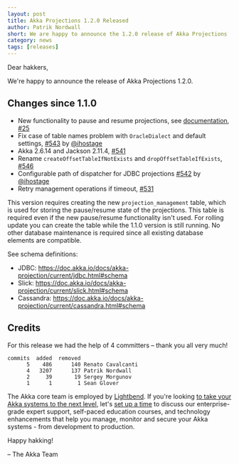 ```yaml
---
layout: post
title: Akka Projections 1.2.0 Released
author: Patrik Nordwall
short: We are happy to announce the 1.2.0 release of Akka Projections
category: news
tags: [releases]
---
```


Dear hakkers,

We're happy to announce the release of Akka Projections 1.2.0.

## Changes since 1.1.0

- New functionality to pause and resume projections, see [documentation](https://doc.akka.io/docs/akka-projection/current/management.html#pause-and-resume), [#25](https://github.com/akka/akka-projection/issues/25)
- Fix case of table names problem with `OracleDialect` and default settings, [#543](https://github.com/akka/akka-projection/pull/543) by [@ihostage](https://github.com/ihostage)
- Akka 2.6.14 and Jackson 2.11.4, [#541](https://github.com/akka/akka-projection/pull/541)
- Rename `createOffsetTableIfNotExists` and `dropOffsetTableIfExists`, [#546](https://github.com/akka/akka-projection/pull/546)
- Configurable path of dispatcher for JDBC projections [#542](https://github.com/akka/akka-projection/pull/542) by [@ihostage](https://github.com/ihostage)
- Retry management operations if timeout, [#531](https://github.com/akka/akka-projection/issues/531)

This version requires creating the new `projection_management` table, which is used for storing the pause/resume state of the projections. This table is required even if the new pause/resume functionality isn't used. For rolling update you can create the table while the 1.1.0 version is still running. No other database maintenance is required since all existing database elements are compatible.

See schema definitions:

* JDBC: https://doc.akka.io/docs/akka-projection/current/jdbc.html#schema
* Slick: https://doc.akka.io/docs/akka-projection/current/slick.html#schema
* Cassandra: https://doc.akka.io/docs/akka-projection/current/cassandra.html#schema

## Credits

For this release we had the help of 4 committers – thank you all very much!

```
commits  added  removed
      5    486      140 Renato Cavalcanti
      4   3207      137 Patrik Nordwall
      2     39       19 Sergey Morgunov
      1      1        1 Sean Glover
```

The Akka core team is employed by [Lightbend](https://www.lightbend.com/). If you're looking [to take your Akka systems to the next level](https://www.lightbend.com/lightbend-subscription), let's [set up a time](https://lightbend.com/contact) to discuss our enterprise-grade expert support, self-paced education courses, and technology enhancements that help you manage, monitor and secure your Akka systems - from development to production.

Happy hakking!

– The Akka Team
